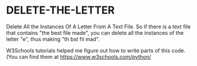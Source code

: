 # DELETE-THE-LETTER
Delete All the Instances Of A Letter From A Text File.
So if there is a text file that contains "the best file made", you can delete all the instances of the letter "e", thus making "th bst fil mad".

W3Schools tutorials helped me figure out how to write parts of this code. (You can find them at https://www.w3schools.com/python/
